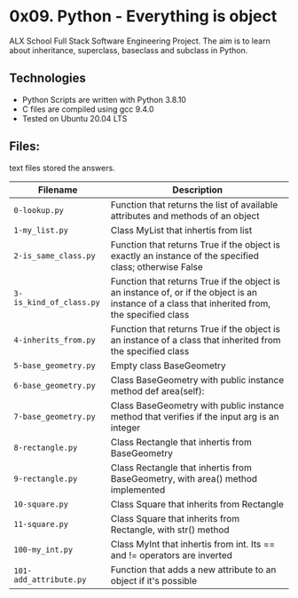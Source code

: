 # 0x09. Python - Everything is object

ALX School Full Stack Software Engineering Project. The aim is to learn about inheritance, superclass, baseclass and subclass in Python.

## Technologies
- Python Scripts are written with Python 3.8.10
- C files are compiled using gcc 9.4.0
- Tested on Ubuntu 20.04 LTS

## Files:

text files stored the answers.

| Filename | Description |
| -------- | ----------- |
|`0-lookup.py` | Function that returns the list of available attributes and methods of an object |
|`1-my_list.py` | Class MyList that inhertis from list |
|`2-is_same_class.py` | Function that returns True if the object is exactly an instance of the specified class; otherwise False |
|`3-is_kind_of_class.py` | Function that returns True if the object is an instance of, or if the object is an instance of a class that inherited from, the specified class |
|`4-inherits_from.py` | Function that returns True if the object is an instance of a class that inherited from the specified class |
|`5-base_geometry.py` | Empty class BaseGeometry |
|`6-base_geometry.py` | Class BaseGeometry with public instance method def area(self): |
|`7-base_geometry.py` | Class BaseGeometry with public instance method that verifies if the input arg is an integer |
|`8-rectangle.py` | Class Rectangle that inhertis from BaseGeometry |
|`9-rectangle.py` | Class Rectangle that inhertis from BaseGeometry, with area() method implemented |
|`10-square.py` | Class Square that inherits from Rectangle |
|`11-square.py` | Class Square that inherits from Rectangle, with str() method |
|`100-my_int.py` | Class MyInt that inhertis from int. Its == and != operators are inverted |
|`101-add_attribute.py` | Function that adds a new attribute to an object if it's possible |
